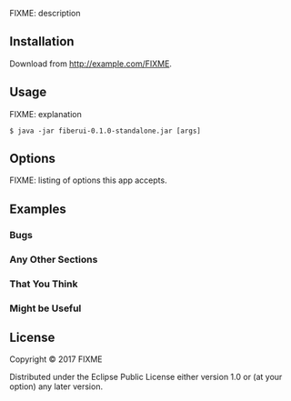 FIXME: description

## Installation

Download from http://example.com/FIXME.

## Usage

FIXME: explanation

    $ java -jar fiberui-0.1.0-standalone.jar [args]

## Options

FIXME: listing of options this app accepts.

## Examples

### Bugs

### Any Other Sections
### That You Think
### Might be Useful

## License

Copyright © 2017 FIXME

Distributed under the Eclipse Public License either version 1.0 or (at
your option) any later version.
